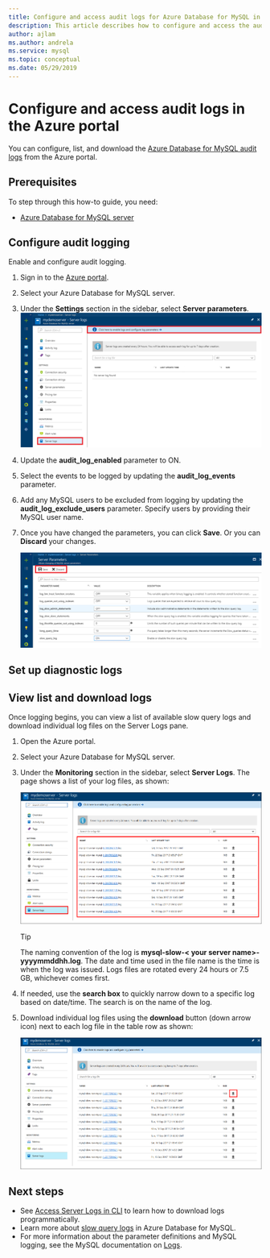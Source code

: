 ```yaml
---
title: Configure and access audit logs for Azure Database for MySQL in Azure Portal
description: This article describes how to configure and access the audit logs in Azure Database for MySQL from the Azure Portal.
author: ajlam
ms.author: andrela
ms.service: mysql
ms.topic: conceptual
ms.date: 05/29/2019
---
```


# Configure and access audit logs in the Azure portal

You can configure, list, and download the [Azure Database for MySQL audit logs](concepts-audit-logs.md) from the Azure portal.

## Prerequisites
To step through this how-to guide, you need:
- [Azure Database for MySQL server](quickstart-create-mysql-server-database-using-azure-portal.md)

## Configure audit logging

Enable and configure audit logging.

1. Sign in to the [Azure portal](https://portal.azure.com/).

1. Select your Azure Database for MySQL server.

1. Under the **Settings** section in the sidebar, select **Server parameters**.
   ![Select Server logs, Click to configure](./media/howto-configure-server-logs-in-portal/1-select-server-logs-configure.png)

1. Update the **audit_log_enabled** parameter to ON. 

1. Select the events to be logged by updating the **audit_log_events** parameter.

1. Add any MySQL users to be excluded from logging by updating the **audit_log_exclude_users** parameter. Specify users by providing their MySQL user name.

1. Once you have changed the parameters, you can click **Save**. Or you can **Discard** your changes.

   ![Click save or discard](./media/howto-configure-server-logs-in-portal/3-save-discard.png)

## Set up diagnostic logs



## View list and download logs
Once logging begins, you can view a list of available slow query logs and download individual log files on the Server Logs pane.

1. Open the Azure portal.

2. Select your Azure Database for MySQL server.

3. Under the **Monitoring** section in the sidebar, select **Server Logs**. The page shows a list of your log files, as shown:

   ![List of Logs](./media/howto-configure-server-logs-in-portal/4-server-logs-list.png)

   > [!TIP]
   > The naming convention of the log is **mysql-slow-< your server name>-yyyymmddhh.log**. The date and time used in the file name is the time is when the log was issued. Logs files are rotated every 24 hours or 7.5 GB, whichever comes first.

4. If needed, use the **search box** to quickly narrow down to a specific log based on date/time. The search is on the name of the log.

5. Download individual log files using the **download** button (down arrow icon) next to each log file in the table row as shown:

   ![Click download icon](./media/howto-configure-server-logs-in-portal/5-download.png)

## Next steps
- See [Access Server Logs in CLI](howto-configure-server-logs-in-cli.md) to learn how to download logs programmatically.
- Learn more about [slow query logs](concepts-server-logs.md) in Azure Database for MySQL. 
- For more information about the parameter definitions and MySQL logging, see the MySQL documentation on [Logs](https://dev.mysql.com/doc/refman/5.7/en/slow-query-log.html).